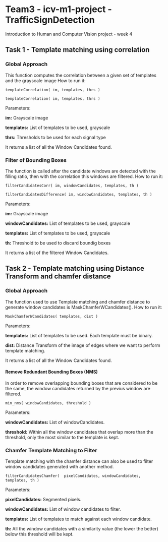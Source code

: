 # Team3 - icv-m1-project - TrafficSignDetection
Introduction to Human and Computer Vision project - week 4

## Task 1 - Template matching using correlation

### Global Approach
This function computes the correlation between a given set of templates and the grayscale image
How to run it:
```
templateCorrelation( im, templates, thrs )
```
```
templateCorrelation( im, templates, thrs )
```
Parameters:

**im:** Grayscale image

**templates:** List of templates to be used, grayscale

**thrs:** Thresholds to be used for each signal type

It returns a list of all the Window Candidates found.


### Filter of Bounding Boxes
The function is called after the candidate windows are detected with the filling ratio, then with the correlation this windows are filtered.
How to run it:
```
filterCandidatesCorr( im, windowCandidates, templates, th )
```
```
filterCandidatesDifference( im, windowCandidates, templates, th )
```
Parameters:

**im:** Grayscale image

**windowCandidates:** List of templates to be used, grayscale

**templates:** List of templates to be used, grayscale

**th:** Threshold to be used to discard boundig boxes

It returns a list of the filtered Window Candidates.


## Task 2 - Template matching using Distance Transform and chamfer distance

### Global Approach
The function used to use Template matching and chamfer distance to generate window candidates is MaskChamferWCandidates().
How to run it:
```
MaskChamferWCandidates( templates, dist )
```
Parameters:

**templates:** List of templates to be used. Each template must be binary.

**dist:** Distance Transform of the image of edges where we want to perform template matching.

It returns a list of all the Window Candidates found.

#### Remove Redundant Bounding Boxes (NMS)

In order to remove overlapping bounding boxes that are considered to be the same, the window candidates returned by the previus window are filtered.

```
min_nms( windowCandidates, threshold )
```
Parameters:

**windowCandidates:** List of windowCandidates.

**threshold:** Within all the window candidates that overlap more than the threshold, only the most similar to the template is kept.

### Chamfer Template Matching to Filter
Template matching with the chamfer distance can also be used to filter window candidates generated with another method.
```
filterCandidatesChamfer(  pixelCandidates, windowCandidates, templates, th )
```

Parameters:

**pixelCandidates:** Segmented pixels.

**windowCandidates:** List of window candidates to filter.

**templates:** List of templates to match against each window candidate.

**th:** All the window candidates with a similarity value (the lower the better) below this threshold will be kept.
